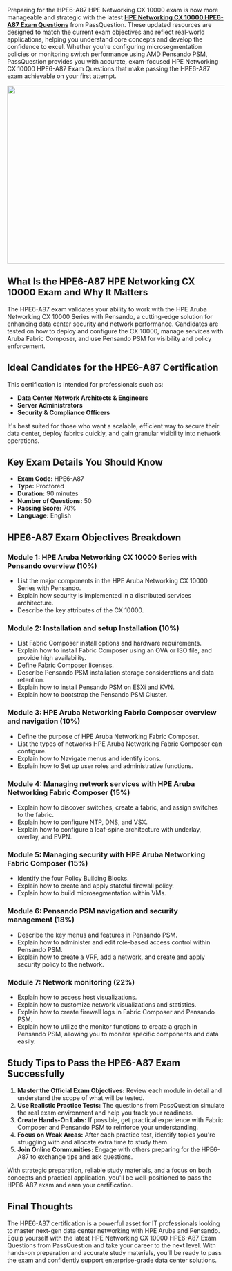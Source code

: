 <p>Preparing for the HPE6-A87 HPE Networking CX 10000 exam is now more manageable and strategic with the latest <strong><a href="https://www.passquestion.com/hpe6-a87.html">HPE Networking CX 10000 HPE6-A87 Exam Questions</a></strong> from PassQuestion. These updated resources are designed to match the current exam objectives and reflect real-world applications, helping you understand core concepts and develop the confidence to excel. Whether you&#39;re configuring microsegmentation policies or monitoring switch performance using AMD Pensando PSM, PassQuestion provides you with accurate, exam-focused HPE Networking CX 10000 HPE6-A87 Exam Questions that make passing the HPE6-A87 exam achievable on your first attempt.</p>

<p><img alt="" src="https://www.passquestion.com/uploads/pqcom/images/20250507/055b2fc4411454f5d92f9205122e40ff.jpg" style="height:411px; width:618px" /></p>

<h2><strong>What Is the HPE6-A87 HPE Networking CX 10000 Exam and Why It Matters</strong></h2>

<p>The HPE6-A87 exam validates your ability to work with the HPE Aruba Networking CX 10000 Series with Pensando, a cutting-edge solution for enhancing data center security and network performance. Candidates are tested on how to deploy and configure the CX 10000, manage services with Aruba Fabric Composer, and use Pensando PSM for visibility and policy enforcement.</p>

<h2><strong>Ideal Candidates for the HPE6-A87 Certification</strong></h2>

<p>This certification is intended for professionals such as:</p>

<ul>
	<li><strong>Data Center Network Architects &amp; Engineers</strong></li>
	<li><strong>Server Administrators</strong></li>
	<li><strong>Security &amp; Compliance Officers</strong></li>
</ul>

<p>It&#39;s best suited for those who want a scalable, efficient way to secure their data center, deploy fabrics quickly, and gain granular visibility into network operations.</p>

<h2><strong>Key Exam Details You Should Know</strong></h2>

<ul>
	<li><strong>Exam Code:</strong> HPE6-A87</li>
	<li><strong>Type:</strong> Proctored</li>
	<li><strong>Duration:</strong> 90 minutes</li>
	<li><strong>Number of Questions:</strong> 50</li>
	<li><strong>Passing Score:</strong> 70%</li>
	<li><strong>Language:</strong> English</li>
</ul>

<h2><strong>HPE6-A87 Exam Objectives Breakdown</strong></h2>

<h3>Module 1: HPE Aruba Networking CX 10000 Series with Pensando overview (10%)</h3>

<ul>
	<li>List the major components in the HPE Aruba Networking CX 10000 Series with Pensando.</li>
	<li>Explain how security is implemented in a distributed services architecture.</li>
	<li>Describe the key attributes of the CX 10000.</li>
</ul>

<h3>Module 2: Installation and setup Installation (10%)</h3>

<ul>
	<li>List Fabric Composer install options and hardware requirements.</li>
	<li>Explain how to install Fabric Composer using an OVA or ISO file, and provide high availability.</li>
	<li>Define Fabric Composer licenses.</li>
	<li>Describe Pensando PSM installation storage considerations and data retention.</li>
	<li>Explain how to install Pensando PSM on ESXi and KVN.</li>
	<li>Explain how to bootstrap the Pensando PSM Cluster.</li>
</ul>

<h3>Module 3: HPE Aruba Networking Fabric Composer overview and navigation (10%)</h3>

<ul>
	<li>Define the purpose of HPE Aruba Networking Fabric Composer.</li>
	<li>List the types of networks HPE Aruba Networking Fabric Composer can configure.</li>
	<li>Explain how to Navigate menus and identify icons.</li>
	<li>Explain how to Set up user roles and administrative functions.</li>
</ul>

<h3>Module 4: Managing network services with HPE Aruba Networking Fabric Composer (15%)</h3>

<ul>
	<li>Explain how to discover switches, create a fabric, and assign switches to the fabric.</li>
	<li>Explain how to configure NTP, DNS, and VSX.</li>
	<li>Explain how to configure a leaf-spine architecture with underlay, overlay, and EVPN.</li>
</ul>

<h3>Module 5: Managing security with HPE Aruba Networking Fabric Composer (15%)</h3>

<ul>
	<li>Identify the four Policy Building Blocks.</li>
	<li>Explain how to create and apply stateful firewall policy.</li>
	<li>Explain how to build microsegmentation within VMs.</li>
</ul>

<h3>Module 6: Pensando PSM navigation and security management (18%)</h3>

<ul>
	<li>Describe the key menus and features in Pensando PSM.</li>
	<li>Explain how to administer and edit role-based access control within Pensando PSM.</li>
	<li>Explain how to create a VRF, add a network, and create and apply security policy to the network.</li>
</ul>

<h3>Module 7: Network monitoring (22%)</h3>

<ul>
	<li>Explain how to access host visualizations.</li>
	<li>Explain how to customize network visualizations and statistics.</li>
	<li>Explain how to create firewall logs in Fabric Composer and Pensando PSM.</li>
	<li>Explain how to utilize the monitor functions to create a graph in Pensando PSM, allowing you to monitor specific components and data easily.</li>
</ul>

<h2><strong>Study Tips to Pass the HPE6-A87 Exam Successfully</strong></h2>

<ol>
	<li><strong>Master the Official Exam Objectives:</strong> Review each module in detail and understand the scope of what will be tested.</li>
	<li><strong>Use Realistic Practice Tests:</strong> The questions from PassQuestion simulate the real exam environment and help you track your readiness.</li>
	<li><strong>Create Hands-On Labs:</strong> If possible, get practical experience with Fabric Composer and Pensando PSM to reinforce your understanding.</li>
	<li><strong>Focus on Weak Areas:</strong> After each practice test, identify topics you&#39;re struggling with and allocate extra time to study them.</li>
	<li><strong>Join Online Communities:</strong> Engage with others preparing for the HPE6-A87 to exchange tips and ask questions.</li>
</ol>

<p>With strategic preparation, reliable study materials, and a focus on both concepts and practical application, you&#39;ll be well-positioned to pass the HPE6-A87 exam and earn your certification.</p>

<h2><strong>Final Thoughts</strong></h2>

<p>The HPE6-A87 certification is a powerful asset for IT professionals looking to master next-gen data center networking with HPE Aruba and Pensando. Equip yourself with the latest HPE Networking CX 10000 HPE6-A87 Exam Questions from PassQuestion and take your career to the next level. With hands-on preparation and accurate study materials, you&#39;ll be ready to pass the exam and confidently support enterprise-grade data center solutions.</p>

<p><!-- notionvc: cf27ba8a-a474-4c18-a0b7-28824bf01f87 --></p>
